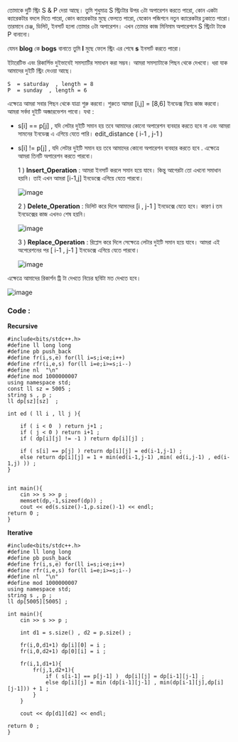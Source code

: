 তোমাকে দু্টি স্ট্রিং S & P দেয়া আছে। তুমি শুধুমাত্র S স্ট্রিংটার উপর ৩টা অপারেশন করতে পারো, কোন একটা ক্যারেকটার বদলে দিতে পারো, কোন ক্যারেকটার মুছে ফেলতে পারো, যেকোন পজিশনে নতুন ক্যারেকটার ঢুকাতে পারো। তারমানে চেঞ্জ, ডিলিট, ইনসার্ট হলো তোমার ৩টা অপারেশন। এখন তোমার কাজ মিনিমাম অপারেশনে 
S স্ট্রিংটা টাকে P বানানো।


যেমন **blog** কে **bogs** বানাতে তুমি **l** মুছে ফেলে স্ট্রিং এর শেষে **s** ইনসার্ট করতে পারো।

ইটারেটিভ এবং রিকার্সিভ দুইভাবেই  সমস্যাটির সমাধান করা সম্ভব।  আমরা সমস্যাটাকে পিছন থেকে দেখবো।  ধরা যাক আমাদের দুইটি স্ট্রিং দেওয়া আছে। 

```
S  = saturday  , length = 8 
P  = sunday  , length = 6 
```
এক্ষেত্রে আমরা সবার পিছন থেকে যাত্রা শুরু করবো। শুরুতে আমরা  [i,j] = [8,6] ইনডেক্স নিয়ে কাজ করবো। আমরা সর্বদা দুইটি অব্জারভেশন পাবো।  যথা  : 

- s[i] == p[j] , যদি লেটার দুইটি সমান হয় তবে  আমাদের কোনো অপারেশন ব্যবহার করতে হবে না এবং  আমরা সামনের ইনডেক্স এ  এগিয়ে যেতে পারি। 
    edit_distance ( i-1 , j-1 ) 

- s[i] != p[j] , যদি লেটার দুইটি সমান হয় তবে  আমাদের কোনো অপারেশন ব্যবহার করতে হবে . এক্ষেত্রে  আমরা তিনটি অপারেশন করতে পারবো।
  
  1 ) **Insert_Operation** : আমরা ইনসার্ট করলে সমান হয়ে যাবে। কিন্তু আগেরটা তো এখনো সমাধান হয়নি।  তাই এখন আমরা [i-1,j] ইনডেক্সে এগিয়ে যেতে পারবো। 

  ![image](https://user-images.githubusercontent.com/63524824/126848886-2002cc57-0659-4ca6-a1ae-040d0c612802.png)

  
  2 ) **Delete_Operation** : ডিলিট করে দিলে আমাদের [i , j-1 ] ইনডেক্সে যেতে হবে।  কারণ i তম ইনডেক্সের কাজ এখনও শেষ হয়নি। 
  
  ![image](https://user-images.githubusercontent.com/63524824/126849045-c9e13e88-f26c-4d11-9815-a570067ac437.png)

  
  3 ) **Replace_Operation** : রিপ্লেস করে দিলে সেক্ষেত্রে লেটার দুইটি সমান হয়ে যাবে।  আমরা এই অপেরেশনের পর [ i-1 , j-1 ]  ইনডেক্সে এগিয়ে যেতে পারবো। 
  
  ![image](https://user-images.githubusercontent.com/63524824/126849360-0af6e742-a357-496c-9d3f-98c1cbc0a218.png)

 
 
এক্ষেত্রে  আমাদের রিকার্শন ট্রি টা দেখতে নিচের ছবিটা মত দেখতে হবে।  


![image](https://user-images.githubusercontent.com/63524824/126847329-18c3d530-38bc-4d25-9ce3-7cebd8552dbb.png)


### Code : 

**Recursive**
```
#include<bits/stdc++.h>
#define ll long long
#define pb push_back
#define fr(i,s,e) for(ll i=s;i<e;i++)
#define rfr(i,e,s) for(ll i=e;i>=s;i--)
#define nl  "\n"
#define mod 1000000007
using namespace std;
const ll sz = 5005 ;
string s , p ;
ll dp[sz][sz]  ;

int ed ( ll i , ll j ){
    
    if ( i < 0  ) return j+1 ;
    if ( j < 0 ) return i+1 ;
    if ( dp[i][j] != -1 ) return dp[i][j] ;

    if ( s[i] == p[j] ) return dp[i][j] = ed(i-1,j-1) ;
    else return dp[i][j] = 1 + min(ed(i-1,j-1) ,min( ed(i,j-1) , ed(i-1,j) )) ;
}


int main(){
    cin >> s >> p ;
    memset(dp,-1,sizeof(dp)) ;
    cout << ed(s.size()-1,p.size()-1) << endl;
return 0 ;
}

```


**Iterative**

```
#include<bits/stdc++.h>
#define ll long long
#define pb push_back
#define fr(i,s,e) for(ll i=s;i<e;i++)
#define rfr(i,e,s) for(ll i=e;i>=s;i--)
#define nl  "\n"
#define mod 1000000007
using namespace std;
string s , p ;
ll dp[5005][5005] ;

int main(){
    cin >> s >> p ;

    int d1 = s.size() , d2 = p.size() ;

    fr(i,0,d1+1) dp[i][0] = i ;
    fr(i,0,d2+1) dp[0][i] = i ;

    fr(i,1,d1+1){
        fr(j,1,d2+1){
            if ( s[i-1] == p[j-1] )  dp[i][j] = dp[i-1][j-1] ;
            else dp[i][j] = min (dp[i-1][j-1] , min(dp[i-1][j],dp[i][j-1])) + 1 ;
        }
    }

    cout << dp[d1][d2] << endl;

return 0 ;
}



```

